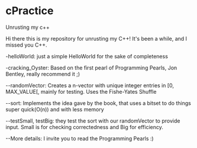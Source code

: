 # cPractice
Unrusting my c++

Hi there this is my repository for unrusting my C++! It's been a while, and I missed you C++.

-helloWorld: just a simple HelloWorld for the sake of completeness

-cracking_Oyster: Based on the first pearl of Programming Pearls, Jon Bentley, really recommend it ;)

--randomVector: Creates a n-vector with unique integer entries in [0, MAX_VALUE[, mainly for testing. Uses the Fishe-Yates Shuffle

--sort: Implements the idea gave by the book, that uses a bitset to do things super quick(O(n)) and with less memory

--testSmall, testBig: they test the sort with our randomVector to provide input. Small is for checking correctedness and Big for efficiency.

--More details: I invite you to read the Programming Pearls :)
